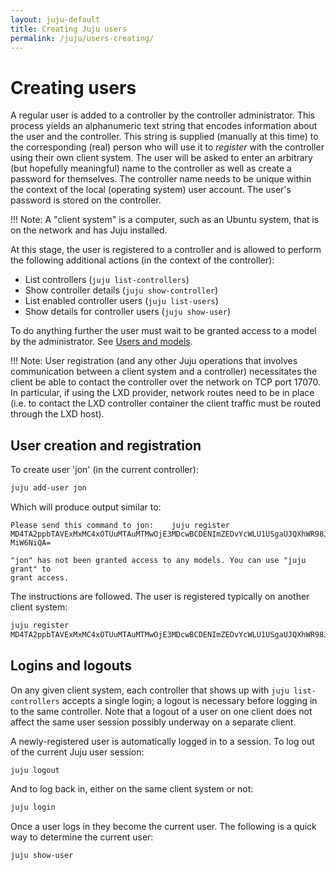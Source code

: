 ```yaml
---
layout: juju-default
title: Creating Juju users
permalink: /juju/users-creating/
---
```



# Creating users

A regular user is added to a controller by the controller administrator. This
process yields an alphanumeric text string that encodes information about the
user and the controller. This string is supplied (manually at this time) to the
corresponding (real) person who will use it to *register* with the controller
using their own client system. The user will be asked to enter an arbitrary
(but hopefully meaningful) name to the controller as well as create a password
for themselves. The controller name needs to be unique within the context of
the local (operating system) user account. The user's password is stored on the
controller.

!!! Note: A "client system" is a computer, such as an Ubuntu system, that is on
the network and has Juju installed.

At this stage, the user is registered to a controller and is allowed to perform
the following additional actions (in the context of the controller):

- List controllers (`juju list-controllers`)
- Show controller details (`juju show-controller`)
- List enabled controller users (`juju list-users`)
- Show details for controller users (`juju show-user`)

To do anything further the user must wait to be granted access to a model by
the administrator. See [Users and models](./users-models.html).

!!! Note: User registration (and any other Juju operations that involves
communication between a client system and a controller) necessitates the client
be able to contact the controller over the network on TCP port 17070. In
particular, if using the LXD provider, network routes need to be in place (i.e.
to contact the LXD controller container the client traffic must be routed
through the LXD host).


## User creation and registration

To create user 'jon' (in the current controller):

```bash
juju add-user jon
```

Which will produce output similar to:

```no-highlight
Please send this command to jon:    juju register
MD4TA2ppbTAVExMxMC4xOTUuMTAuMTMwOjE3MDcwBCDENImZEDvYcWLU1USgaUJQXhWR98JNLWcbS0-MiW6NiQA=

"jon" has not been granted access to any models. You can use "juju grant" to
grant access.
```

The instructions are followed. The user is registered typically on another
client system:

```bash
juju register
MD4TA2ppbTAVExMxMC4xOTUuMTAuMTMwOjE3MDcwBCDENImZEDvYcWLU1USgaUJQXhWR98JNLWcbS0-MiW6NiQA=
```


## Logins and logouts

On any given client system, each controller that shows up with `juju
list-controllers` accepts a single login; a logout is necessary before logging
in to the same controller. Note that a logout of a user on one client does not
affect the same user session possibly underway on a separate client.

A newly-registered user is automatically logged in to a session. To log out of
the current Juju user session:

```bash
juju logout
```

And to log back in, either on the same client system or not:

```bash
juju login
```

Once a user logs in they become the current user. The following is a quick way
to determine the current user:

```bash
juju show-user
```